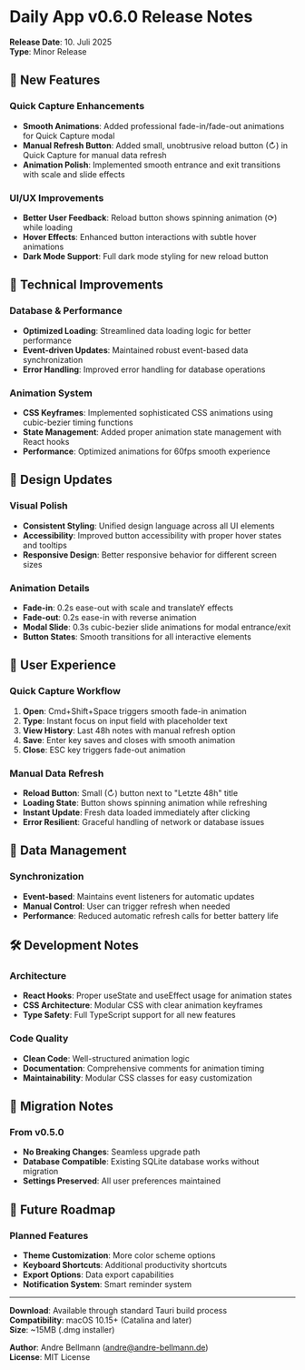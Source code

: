 # Daily App v0.6.0 Release Notes

**Release Date**: 10. Juli 2025  
**Type**: Minor Release

## 🚀 New Features

### Quick Capture Enhancements
- **Smooth Animations**: Added professional fade-in/fade-out animations for Quick Capture modal
- **Manual Refresh Button**: Added small, unobtrusive reload button (↻) in Quick Capture for manual data refresh
- **Animation Polish**: Implemented smooth entrance and exit transitions with scale and slide effects

### UI/UX Improvements
- **Better User Feedback**: Reload button shows spinning animation (⟳) while loading
- **Hover Effects**: Enhanced button interactions with subtle hover animations
- **Dark Mode Support**: Full dark mode styling for new reload button

## 🔧 Technical Improvements

### Database & Performance
- **Optimized Loading**: Streamlined data loading logic for better performance
- **Event-driven Updates**: Maintained robust event-based data synchronization
- **Error Handling**: Improved error handling for database operations

### Animation System
- **CSS Keyframes**: Implemented sophisticated CSS animations using cubic-bezier timing functions
- **State Management**: Added proper animation state management with React hooks
- **Performance**: Optimized animations for 60fps smooth experience

## 🎨 Design Updates

### Visual Polish
- **Consistent Styling**: Unified design language across all UI elements
- **Accessibility**: Improved button accessibility with proper hover states and tooltips
- **Responsive Design**: Better responsive behavior for different screen sizes

### Animation Details
- **Fade-in**: 0.2s ease-out with scale and translateY effects
- **Fade-out**: 0.2s ease-in with reverse animation
- **Modal Slide**: 0.3s cubic-bezier slide animations for modal entrance/exit
- **Button States**: Smooth transitions for all interactive elements

## 📱 User Experience

### Quick Capture Workflow
1. **Open**: Cmd+Shift+Space triggers smooth fade-in animation
2. **Type**: Instant focus on input field with placeholder text
3. **View History**: Last 48h notes with manual refresh option
4. **Save**: Enter key saves and closes with smooth animation
5. **Close**: ESC key triggers fade-out animation

### Manual Data Refresh
- **Reload Button**: Small (↻) button next to "Letzte 48h" title
- **Loading State**: Button shows spinning animation while refreshing
- **Instant Update**: Fresh data loaded immediately after clicking
- **Error Resilient**: Graceful handling of network or database issues

## 🔄 Data Management

### Synchronization
- **Event-based**: Maintains event listeners for automatic updates
- **Manual Control**: User can trigger refresh when needed
- **Performance**: Reduced automatic refresh calls for better battery life

## 🛠️ Development Notes

### Architecture
- **React Hooks**: Proper useState and useEffect usage for animation states
- **CSS Architecture**: Modular CSS with clear animation keyframes
- **Type Safety**: Full TypeScript support for all new features

### Code Quality
- **Clean Code**: Well-structured animation logic
- **Documentation**: Comprehensive comments for animation timing
- **Maintainability**: Modular CSS classes for easy customization

## 🎯 Migration Notes

### From v0.5.0
- **No Breaking Changes**: Seamless upgrade path
- **Database Compatible**: Existing SQLite database works without migration
- **Settings Preserved**: All user preferences maintained

## 🔮 Future Roadmap

### Planned Features
- **Theme Customization**: More color scheme options
- **Keyboard Shortcuts**: Additional productivity shortcuts
- **Export Options**: Data export capabilities
- **Notification System**: Smart reminder system

---

**Download**: Available through standard Tauri build process  
**Compatibility**: macOS 10.15+ (Catalina and later)  
**Size**: ~15MB (.dmg installer)

**Author**: Andre Bellmann (andre@andre-bellmann.de)  
**License**: MIT License
